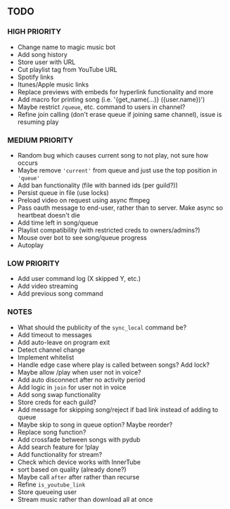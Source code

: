 ## TODO
### HIGH PRIORITY
- Change name to magic music bot
- Add song history
- Store user with URL
- Cut playlist tag from YouTube URL
- Spotify links
- Itunes/Apple music links
- Replace previews with embeds for hyperlink functionality and more
- Add macro for printing song (i.e. '{get_name(...)} ({user.name})')
- Maybe restrict `/queue`, etc. command to users in channel?
- Refine join calling (don't erase queue if joining same channel), issue is resuming play

### MEDIUM PRIORITY
- Random bug which causes current song to not play, not sure how occurs
- Maybe remove `'current'` from queue and just use the top position in `'queue'`
- Add ban functionality (file with banned ids (per guild?))
- Persist queue in file (use locks)
- Preload video on request using async ffmpeg
- Pass oauth message to end-user, rather than to server.  Make async so heartbeat doesn't die
- Add time left in song/queue
- Playlist compatibility (with restricted creds to owners/admins?)
- Mouse over bot to see song/queue progress
- Autoplay

### LOW PRIORITY
- Add user command log (X skipped Y, etc.)
- Add video streaming
- Add previous song command

### NOTES
- What should the publicity of the `sync_local` command be?
- Add timeout to messages
- Add auto-leave on program exit
- Detect channel change
- Implement whitelist
- Handle edge case where play is called between songs?  Add lock?
- Maybe allow /play when user not in voice?
- Add auto disconnect after no activity period
- Add logic in `join` for user not in voice
- Add song swap functionality
- Store creds for each guild?
- Add message for skipping song/reject if bad link instead of adding to queue
- Maybe skip to song in queue option?  Maybe reorder?
- Replace song function?
- Add crossfade between songs with pydub
- Add search feature for !play
- Add functionality for stream?
- Check which device works with InnerTube
- sort based on quality (already done?)
- Maybe call `after` after rather than recurse
- Refine `is_youtube_link`
- Store queueing user
- Stream music rather than download all at once
